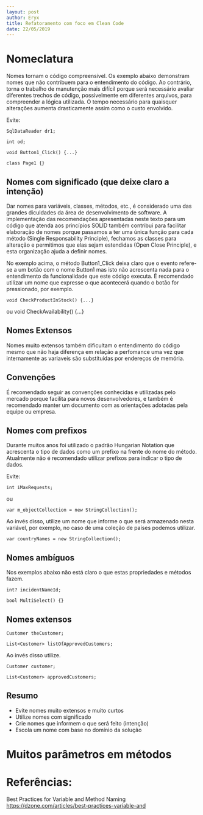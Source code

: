 ```yaml
---
layout: post
author: Eryx
title: Refatoramento com foco em Clean Code
date: 22/05/2019
---
```


# Nomeclatura

Nomes tornam o código compreensível. Os exemplo abaixo demonstram nomes que não contribuem para o entendimento do código. Ao contrário, torna o trabalho de manutenção mais difícil porque será necessário avaliar diferentes trechos de código, possivelmente em diferentes arquivos, para compreender a lógica utilizada. O tempo necessário para quaisquer alterações aumenta drasticamente assim como o custo envolvido. 

Evite:

    SqlDataReader dr1;

    int od;

    void Button1_Click() {...}

    class Page1 {}

## Nomes com significado (que deixe claro a intenção)

Dar nomes para variáveis, classes, métodos, etc., é considerado uma das grandes diculdades da área de desenvolvimento de software. A implementação das recomendações apresentadas neste texto para um código que atenda aos princípios SOLID também contribui para facilitar elaboração de nomes porque passamos a ter uma única função para cada método (Single Responsability Principle), fechamos as classes para alteração e permitimos que elas sejam estendidas (Open Close Principle), e esta organização ajuda a definir nomes.

No exemplo acima, o método Button1_Click deixa claro que o evento refere-se a um botão com o nome Button1 mas isto não acrescenta nada para o entendimento da funcionalidade que este código executa. É recomendado utilizar um nome que expresse o que acontecerá quando o botão for pressionado, por exemplo.

    void CheckProductInStock() {...}

ou 
    void CheckAvailability() {...}

## Nomes Extensos

Nomes muito extensos também dificultam o entendimento do código mesmo que não haja diferença em relação a perfomance uma vez que internamente as variaveis são substituídas por endereços de memória.

## Convenções

É recomendado seguir as convenções conhecidas e utilizadas pelo mercado porque facilita para novos desenvolvedores, e também é recomendado manter um documento com as orientações adotadas pela equipe ou empresa.

## Nomes com prefixos

Durante muitos anos foi utilizado o padrão Hungarian Notation que acrescenta o tipo de dados como um prefixo na frente do nome do método. Atualmente não é recomendado utilizar prefixos para indicar o tipo de dados. 

Evite:

    int iMaxRequests;

ou

    var m_objectCollection = new StringCollection();

Ao invés disso, utilize um nome que informe o que será armazenado nesta variável, por exemplo, no caso de uma coleção de países podemos utilizar.

    var countryNames = new StringCollection();

## Nomes ambíguos

Nos exemplos abaixo não está claro o que estas propriedades e métodos fazem.

    int? incidentNameId;

    bool MultiSelect() {}

## Nomes extensos

    Customer theCustomer;

    List<Customer> listOfApprovedCustomers;

Ao invés disso utilize.

    Customer customer;

    List<Customer> approvedCustomers;

## Resumo

* Evite nomes muito extensos e muito curtos
* Utilize nomes com significado
* Crie nomes que informem o que será feito (intenção)
* Escola um nome com base no domínio da solução


# Muitos parâmetros em métodos





# Referências:

Best Practices for Variable and Method Naming
https://dzone.com/articles/best-practices-variable-and
